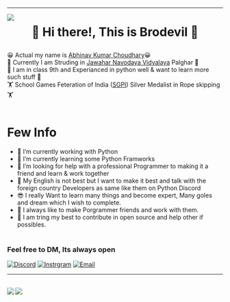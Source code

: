 <hr>
<img align="left" src="https://visitor-badge.laobi.icu/badge?page_id=Brodevil.Brodevil"/><h1 align="center">

👋 Hi there!, This is Brodevil 👋
</h1>

 😀 Actual my name is [Abhinav Kumar Choudhary](https://about.me/abhinav_choudhary)😀 <br/>
 📝 Currently I am Struding in [Jawahar Navodaya Vidyalaya](https://navodaya.gov.in/) Palghar 📝<br/>
 🤞 I am in class 9th and Experianced in python well & want to learn more such stuff 🤞<br/>
 🏋 School Games Feteration of India ([SGPI](http://www.sgfibharat.com/)) Silver Medalist in Rope skipping 🏋<br/><br/>


 # Few Info
- 🔭 I’m currently working with Python
- 🌱 I’m currently learning some Python Framworks 
- 🤔 I’m looking for help with a professional Programmer to making it a friend and learn & work together
- 🧑 My English is not best but I want to make it best and talk with the foreign country Developers as same like them on Python Discord
- 😎 I really Want to learn many things and become expert, Many goles and dream which I wish to complete. 
- 🙏 I always like to make Porgrammer friends and work with them.
- 👊 I am tring my best to contribute in open source and help other if possibles. <br><br>


### Feel free to DM, Its always open
[![Discord](https://img.shields.io/badge/Discord-252422.svg?style=for-the-badge&logo=discord)](https://discord.gg/VY5e8g5P)
[![Instrgram](https://img.shields.io/badge/Instagram-252422.svg?style=for-the-badge&logo=instagram)](https://www.instagram.com/brodevil_89/)
[![Email](https://img.shields.io/badge/Email-252422.svg?style=for-the-badge&logo=gmail)](abhinavchaudhary351@gmail.com)<br>

<hr><br>
<img align="left" src="https://github-readme-stats.vercel.app/api?username=Brodevil&theme=radical&show_icons=true"/>
<img align="top" src="https://github-readme-stats.vercel.app/api/top-langs/?username=Brodevil&theme=tokyonight"/>
